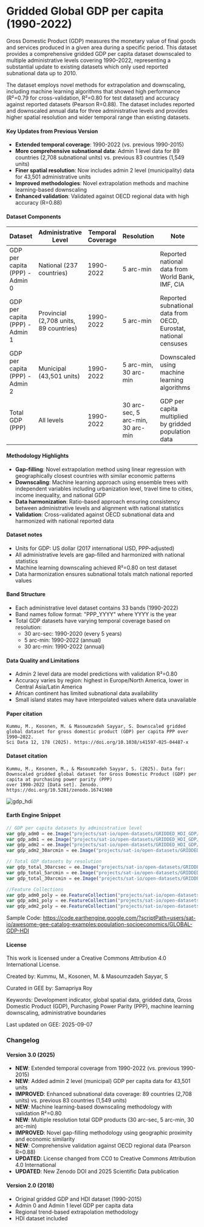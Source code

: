 # Gridded Global GDP per capita (1990-2022)

Gross Domestic Product (GDP) measures the monetary value of final goods and services produced in a given area during a specific period. This dataset provides a comprehensive gridded GDP per capita dataset downscaled to multiple administrative levels covering 1990–2022, representing a substantial update to existing datasets which only used reported subnational data up to 2010.

The dataset employs novel methods for extrapolation and downscaling, including machine learning algorithms that showed high performance (R²=0.79 for cross-validation, R²=0.80 for test dataset) and accuracy against reported datasets (Pearson R=0.88). The dataset includes reported and downscaled annual data for three administrative levels and provides higher spatial resolution and wider temporal range than existing datasets.

#### Key Updates from Previous Version

- **Extended temporal coverage**: 1990-2022 (vs. previous 1990-2015)
- **More comprehensive subnational data**: Admin 1 level data for 89 countries (2,708 subnational units) vs. previous 83 countries (1,549 units)
- **Finer spatial resolution**: Now includes admin 2 level (municipality) data for 43,501 administrative units
- **Improved methodologies**: Novel extrapolation methods and machine learning-based downscaling
- **Enhanced validation**: Validated against OECD regional data with high accuracy (R=0.88)

#### Dataset Components

|Dataset|Administrative Level|Temporal Coverage|Resolution|Note|
|-------|-------------------|-----------------|----------|-----|
|GDP per capita (PPP) - Admin 0|National (237 countries)|1990-2022|5 arc-min|Reported national data from World Bank, IMF, CIA|
|GDP per capita (PPP) - Admin 1|Provincial (2,708 units, 89 countries)|1990-2022|5 arc-min|Reported subnational data from OECD, Eurostat, national censuses|
|GDP per capita (PPP) - Admin 2|Municipal (43,501 units)|1990-2022|5 arc-min, 30 arc-min|Downscaled using machine learning algorithms|
|Total GDP (PPP)|All levels|1990-2022|30 arc-sec, 5 arc-min, 30 arc-min|GDP per capita multiplied by gridded population data|

#### Methodology Highlights

- **Gap-filling**: Novel extrapolation method using linear regression with geographically closest countries with similar economic patterns
- **Downscaling**: Machine learning approach using ensemble trees with independent variables including urbanization level, travel time to cities, income inequality, and national GDP
- **Data harmonization**: Ratio-based approach ensuring consistency between administrative levels and alignment with national statistics
- **Validation**: Cross-validated against OECD subnational data and harmonized with national reported data

#### Dataset notes

* Units for GDP: US dollar (2017 international USD, PPP-adjusted)
* All administrative levels are gap-filled and harmonized with national statistics
* Machine learning downscaling achieved R²=0.80 on test dataset
* Data harmonization ensures subnational totals match national reported values

#### Band Structure
- Each administrative level dataset contains 33 bands (1990-2022)
- Band names follow format: "PPP_YYYY" where YYYY is the year
- Total GDP datasets have varying temporal coverage based on resolution:
  - 30 arc-sec: 1990-2020 (every 5 years)
  - 5 arc-min: 1990-2022 (annual)
  - 30 arc-min: 1990-2022 (annual)

#### Data Quality and Limitations
- Admin 2 level data are model predictions with validation R²=0.80
- Accuracy varies by region: highest in Europe/North America, lower in Central Asia/Latin America
- African continent has limited subnational data availability
- Small island states may have interpolated values where data unavailable

#### Paper citation

```
Kummu, M., Kosonen, M. & Masoumzadeh Sayyar, S. Downscaled gridded global dataset for gross domestic product (GDP) per capita PPP over 1990–2022.
Sci Data 12, 178 (2025). https://doi.org/10.1038/s41597-025-04487-x
```

#### Dataset citation

```
Kummu, M., Kosonen, M., & Masoumzadeh Sayyar, S. (2025). Data for: Downscaled gridded global dataset for Gross Domestic Product (GDP) per capita at purchasing power parity (PPP)
over 1990-2022 [Data set]. Zenodo. https://doi.org/10.5281/zenodo.16741980
```

![gdp_hdi](https://user-images.githubusercontent.com/6677629/168412311-8e1de844-298e-4c4f-8ffc-2ce38963f70c.gif)

#### Earth Engine Snippet

```js
// GDP per capita datasets by administrative level
var gdp_adm0 = ee.Image("projects/sat-io/open-datasets/GRIDDED_HDI_GDP/adm0_gdp_perCapita_1990_2022");
var gdp_adm1 = ee.Image("projects/sat-io/open-datasets/GRIDDED_HDI_GDP/adm1_gdp_perCapita_1990_2022");
var gdp_adm2 = ee.Image("projects/sat-io/open-datasets/GRIDDED_HDI_GDP/adm2_gdp_perCapita_1990_2022");
var gdp_adm2_30arcmin = ee.Image("projects/sat-io/open-datasets/GRIDDED_HDI_GDP/adm2_gdp_perCapita_1990_2022_30arcmin");

// Total GDP datasets by resolution
var gdp_total_30arcsec = ee.Image("projects/sat-io/open-datasets/GRIDDED_HDI_GDP/total_gdp_perCapita_1990_2020_30arcsec");
var gdp_total_5arcmin = ee.Image("projects/sat-io/open-datasets/GRIDDED_HDI_GDP/total_gdp_perCapita_1990_2022_5arcmin");
var gdp_total_30arcmin = ee.Image("projects/sat-io/open-datasets/GRIDDED_HDI_GDP/total_gdp_perCapita_1990_2022_30arcmin");

//Feature Collections
var gdp_adm0_poly = ee.FeatureCollection("projects/sat-io/open-datasets/GRIDDED_HDI_GDP/poly_adm0_gdp_perCapita_1990_2022");
var gdp_adm1_poly = ee.FeatureCollection("projects/sat-io/open-datasets/GRIDDED_HDI_GDP/poly_adm1_gdp_perCapita_1990_2022");
var gdp_adm2_poly = ee.FeatureCollection("projects/sat-io/open-datasets/GRIDDED_HDI_GDP/poly_adm2_gdp_perCapita_1990_2022");
```

Sample Code: https://code.earthengine.google.com/?scriptPath=users/sat-io/awesome-gee-catalog-examples:population-socioeconomics/GLOBAL-GDP-HDI

#### License
This work is licensed under a Creative Commons Attribution 4.0 International License.

Created by: Kummu, M., Kosonen, M. & Masoumzadeh Sayyar, S

Curated in GEE by: Samapriya Roy

Keywords: Development indicator, global spatial data, gridded data, Gross Domestic Product (GDP), Purchasing Power Parity (PPP), machine learning downscaling, administrative boundaries

Last updated on GEE: 2025-09-07

### Changelog

#### Version 3.0 (2025)
- **NEW**: Extended temporal coverage from 1990-2022 (vs. previous 1990-2015)
- **NEW**: Added admin 2 level (municipal) GDP per capita data for 43,501 units
- **IMPROVED**: Enhanced subnational data coverage: 89 countries (2,708 units) vs. previous 83 countries (1,549 units)
- **NEW**: Machine learning-based downscaling methodology with validation R²=0.80
- **NEW**: Multiple resolution total GDP products (30 arc-sec, 5 arc-min, 30 arc-min)
- **IMPROVED**: Novel gap-filling methodology using geographic proximity and economic similarity
- **NEW**: Comprehensive validation against OECD regional data (Pearson R=0.88)
- **UPDATED**: License changed from CC0 to Creative Commons Attribution 4.0 International
- **UPDATED**: New Zenodo DOI and 2025 Scientific Data publication

#### Version 2.0 (2018)
- Original gridded GDP and HDI dataset (1990-2015)
- Admin 0 and Admin 1 level GDP per capita data
- Regional trend-based extrapolation methodology
- HDI dataset included
